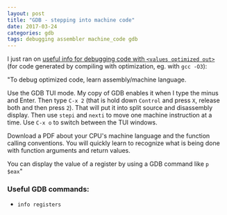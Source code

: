 ```yaml
---
layout: post
title: "GDB - stepping into machine code"
date: 2017-03-24
categories: gdb
tags: debugging assembler machine_code gdb
---
```


I just ran on [useful info for debugging code with
`<values optimized out>`][answer] (for code generated by compiling
with optimization, eg. with `gcc -O3`):

"To debug optimized code, learn assembly/machine language.

Use the GDB TUI mode. My copy of GDB enables it when I type the minus and Enter. Then type `C-x 2` (that is hold down `Control` and press `X`, release both and then press `2`). That will put it into split source and disassembly display. Then use `stepi` and `nexti` to move one machine instruction at a time. Use `C-x o` to switch between the TUI windows.

Download a PDF about your CPU's machine language and the function calling conventions. You will quickly learn to recognize what is being done with function arguments and return values.

You can display the value of a register by using a GDB command like `p $eax`"

### Useful GDB commands:
- `info registers`


[answer]:         http://stackoverflow.com/questions/1345338/gdb-behavior-value-optimized-out#
[optimout]:       http://stackoverflow.com/questions/5497855/what-does-value-optimized-out-mean-in-gdb
